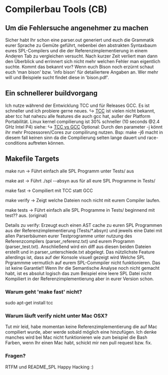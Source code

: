 # Compilerbau Tools (CB)

## Um die Fehlersuche angenehmer zu machen
Sicher habt Ihr schon eine parser.out generiert und euch die Grammatik eurer Sprache zu Gemüte geführt, nebenbei den abstrakten Syntaxbaum eures SPL-Compilers und die der Referenzimplementierung in einem Anderen Tab zu vergleichen versucht. Nach kurzer Zeit verliert man dann den Überblick und errinnert sich nicht mehr welchen Fehler man eigentlich suchte. Kommt das bekannt vor?
Wenn euch Bison noch erzürnt schaut euch 'man bison' bzw. 'info bison' für detailiertere Angaben an. Wer mehr will und Beispiele sucht findet diese in 'bison.pdf'.

## Ein schnellerer buildvorgang
Ich nutze während der Entwicklung TCC und für Releases GCC. Es ist schneller und ich probiere gerne neues. ↪ [TCC](http://bellard.org/tcc/) ist vielen nicht bekannt, aber tcc hat nahezu alle features die auch gcc hat, außer der Platform Portabilität. Linux kernel compilierung ist 30% schneller (10 seconds @2.4 GHz Intel P4) siehe: ↪ [TCC vs GCC](http://bellard.org/tcc/#speed)
Optional: Durch den parameter -j könnt ihr mehr Prozessoren/Cores zur compilirung nutzen. Bsp: make -j6 macht in diesem fall keinen sinn da die Compilierung selten lange dauert und race-conditions auftreten können.

## Makefile Targets
make run → Führt einfach alle SPL Programm unter Tests/ aus

make ast → Führt ./spl --absyn aus für all eure SPL Programme in Tests/

make fast → Compiliert mit TCC statt GCC

make verify → Zeigt welche Dateien noch nicht mit eurem Compiler laufen.

make tests → Führt einfach alle SPL Programme in Tests/ beginnend mit test?? aus. (original)

Details zu verify:
Erzeugt euch einen AST cache zu euren SPL Programmen aus der Referenzimplementierung (Tests/*.absyn) und jeweils eine Datei mit allen Parserbäumen eurer Testprogramme unter nutzung des Referenzcompilers (parser_referenz.txt) und eurem Programm (parser_test.txt). Anschließend wird ein diff aus diesen beiden Dateien erstellt und in parser_unterschiede.txt abgelegt. Das nützlichste Feature allerdings ist, dass auf der Konsole visuell gezeigt wird Welche SPL Prgrammme vermutlich auf eurem SPL-Commpiler nicht funktionieren. Das ist keine Garantie!! Wenn Ihr die Semantische Analyse noch nicht gemacht habt, ist es absolut logisch das zum Beispiel eine leere SPL Datei nicht Kompiliert in der Referenzimplementierung aber in eurer Version schon.

### Warum geht 'make fast' nicht?
sudo apt-get install tcc

### Warum läuft verify nicht unter Mac OSX?
Tut mir leid, habe momentan keine Referenzimplementierung die auf Mac compiliert wurde, aber werde sobald möglich eine hinzufügen.
Ich denke manches wird bei Mac nicht funktionieren wie zum beispiel die Bash Farben, wenn Ihr einen Mac habt, schickt mir nen pull request bzw. fix.

### Fragen?
RTFM und README_SPL
Happy Hacking :)
